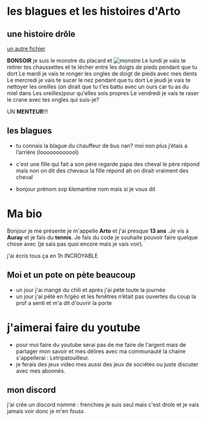 # les blagues et les histoires d'Arto

## une histoire drôle

[un autre fichier](uneconnerie)

**BONSOIR** je suis le monstre du placard et
![monstre](https://img.bfmtv.com/c/1256/708/419/03ab86d497e615c9b47558828b21d.jpeg)
Le lundi je vais te retirer tes chaussettes et te lécher entre les doigts de pieds pendant que tu dort
Le mardi je vais te ronger les ongles de doigt de pieds avec mes dents
Le mercredi je vais te sucer le nez pendant que tu dort
Le jeudi je vais te nettoyer les oreilles (on dirait que tu t'es battu avec un ours car tu as du miel dans
Les oreilles)pour qu'elles sois propres
Le vendredi je vais te raser le crane avec tes ongles
qui suis-je?

UN **MENTEUR**!!!


## les blagues


- tu connais la blague du chauffeur de bus nan? moi non plus j’étais a l’arrière (loooooooooool)

- c'est une fille qui fait a son père regarde papa des cheval le père répond mais non on dit des chevaux la fille répond
ah on dirait vraiment des cheval

- bonjour prénom svp klemantine nom mais si je vous dit



# Ma bio

Bonjour je me présente je m'appelle **Arto** et j'ai presque **13 ans** .Je vis à **Auray**
et je fais du **tennis**.
Je fais du code je souhaite pouvoir faire quelque chose avec (je sais pas quoi encore mais je vais voir).

j'ai écris tous ça en 1h INCROYABLE

## Moi et un pote on pète beaucoup

- un jour j'ai mangé du chili et après j'ai pété toute la journée
- un jour j'ai pété en h/géo et les fenêtres n’était pas ouvertes du coup la prof a senti
et m'a dit d'ouvrir la porte

# j'aimerai faire du youtube

- pour moi faire du youtube serai pas de me faire de l'argent mais de partager
mon savoir et mes délires avec ma communauté la chaine s'appellerai :
Letripatouilleur.
- je ferais des jeux  video mes aussi des jeux de sociétés ou juste discuter avec mes abonnés.

## mon discord

j'ai crée un discord nommé : frenchies
je suis seul mais c'est drole et je vais jamais voir donc je m'en fouss
